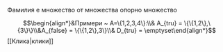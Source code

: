 Фамилия е множество от множества опорно множество

$$\begin{align*}&Примери ~ A=\{1,2,3,4\}:\\& А_{tru} = \{\{1,2\},\{3\}\}\\&A_{false} = \{\{1,2\},3\}\\& D_{tru} = \emptyset\end{align*}$$
[[Клика|клики]]
